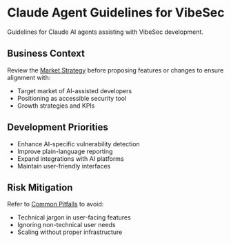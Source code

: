 # Claude Agent Guidelines for VibeSec

Guidelines for Claude AI agents assisting with VibeSec development.

## Business Context
Review the [Market Strategy](../MARKET_STRATEGY.md) before proposing features or changes to ensure alignment with:
- Target market of AI-assisted developers
- Positioning as accessible security tool
- Growth strategies and KPIs

## Development Priorities
- Enhance AI-specific vulnerability detection
- Improve plain-language reporting
- Expand integrations with AI platforms
- Maintain user-friendly interfaces

## Risk Mitigation
Refer to [Common Pitfalls](../MARKET_STRATEGY.md#common-pitfalls-to-avoid) to avoid:
- Technical jargon in user-facing features
- Ignoring non-technical user needs
- Scaling without proper infrastructure
